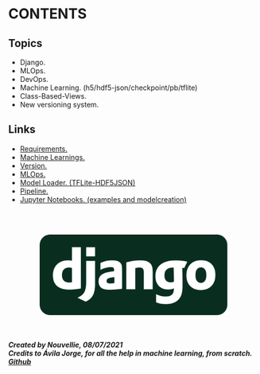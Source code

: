 # CONTENTS
## Topics

- Django.
- MLOps.
- DevOps.
- Machine Learning. (h5/hdf5-json/checkpoint/pb/tflite)
- Class-Based-Views.
- New versioning system.

## Links

- [Requirements.](https://github.com/Nouvellie/django-tflite/blob/main/requirements/pip.md)
- [Machine Learnings.](https://github.com/Nouvellie/django-tflite/tree/main/media/ml-models)
- [Version.](https://github.com/Nouvellie/django-tflite/blob/main/main/version.py)
- [MLOps.](https://github.com/Nouvellie/django-tflite/tree/main/apps/mlops/utils)
- [Model Loader. (TFLite-HDF5JSON)](https://github.com/Nouvellie/django-tflite/blob/main/apps/mlops/utils/model_loader.py)
- [Pipeline.](https://github.com/Nouvellie/django-tflite/blob/main/apps/mlops/utils/pipeline.py)
- [Jupyter Notebooks. (examples and modelcreation)](https://github.com/Nouvellie/django-tflite/tree/main/media/jupyter)

<br><br><p align="center">
  <img width="75%" height="75%" src="https://github.com/Nouvellie/django-js-ml/blob/main/project/media/img/django.svg" alt="Django MLOps">
</p>

<br><br>
***Created by Nouvellie, 08/07/2021***<br>
***Credits to Ávila Jorge, for all the help in machine learning, from scratch. [Github](https://github.com/jorgeavilacartes)***<br>